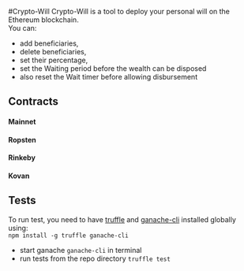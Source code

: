 #Crypto-Will
Crypto-Will is a tool to deploy your personal will on the Ethereum blockchain.  
You can:
  - add beneficiaries,
  - delete beneficiaries,
  - set their percentage,
  - set the Waiting period before the wealth can be disposed
  - also reset the Wait timer before allowing disbursement

## Contracts  
#### Mainnet
#### Ropsten
#### Rinkeby
#### Kovan  

## Tests
To run test, you need to have [truffle]() and [ganache-cli]() installed globally using:  
`npm install -g truffle ganache-cli`  

  - start ganache `ganache-cli` in terminal
  - run tests from the repo directory `truffle test`
